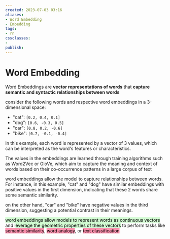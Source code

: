 ```yaml
---
created: 2023-07-03 03:16
aliases: 
- Word Embedding
- Embedding
tags:
- rn
cssclasses:
- 
publish:
---
```


<!-- 
tags: 
-->

<!--internal
parent:: [[]]
child:: [[]]
related:: [[]]
-->

<!--external
- []()
-->

# Word Embedding

Word Embeddings are **vector representations of words** that **capture semantic and syntactic relationships between words**
  
consider the following words and respective word embeddings in a 3-dimensional space:
  
- "cat": `[0.2, 0.4, 0.1]`
- "dog": `[0.6, -0.3, 0.5]`
- "car": `[0.8, 0.2, -0.6]`
- "bike": `[0.7, -0.1, -0.4]`

In this example, each word is represented by a vector of 3 values, which can be interpreted as the word's features or characteristics. 

The values in the embeddings are learned through training algorithms such as Word2Vec or GloVe, which aim to capture the meaning and context of words based on their co-occurrence patterns in a large corpus of text

word embeddings allow the model to capture relationships between words. For instance, in this example, "cat" and "dog" have similar embeddings with positive values in the first dimension, indicating that these 2 words share some semantic similarity. 

on the other hand, "car" and "bike" have negative values in the third dimension, suggesting a potential contrast in their meanings.

<mark style="background: #BBFABBA6;">word embeddings allow models to represent words as continuous vectors</mark> and l<mark style="background: #BBFABBA6;">everage the geometric properties of these vectors</mark> to perform tasks like <mark style="background: #FF5582A6;">semantic similarity</mark>, <mark style="background: #FF5582A6;">word analogy</mark>, or <mark style="background: #FF5582A6;">text classification</mark>
